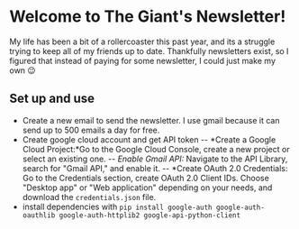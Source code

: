 # Welcome to The Giant's Newsletter!

My life has been a bit of a rollercoaster this past year, and its a struggle trying to keep all of my friends up to date. Thankfully newsletters exist, so I figured that instead of paying for some newsletter, I could just make my own :wink:

## Set up and use

- Create a new email to send the newsletter. I use gmail because it can send up to 500 emails a day for free.
- Create google cloud account and get API token
-- *Create a Google Cloud Project:*Go to the Google Cloud Console, create a new project or select an existing one.
-- *Enable Gmail API:* Navigate to the API Library, search for "Gmail API," and enable it.
-- *Create OAuth 2.0 Credentials: Go to the Credentials section, create OAuth 2.0 Client IDs. Choose "Desktop app" or "Web application" depending on your needs, and download the `credentials.json` file.
- install dependencies with `pip install google-auth google-auth-oauthlib google-auth-httplib2 google-api-python-client` 
